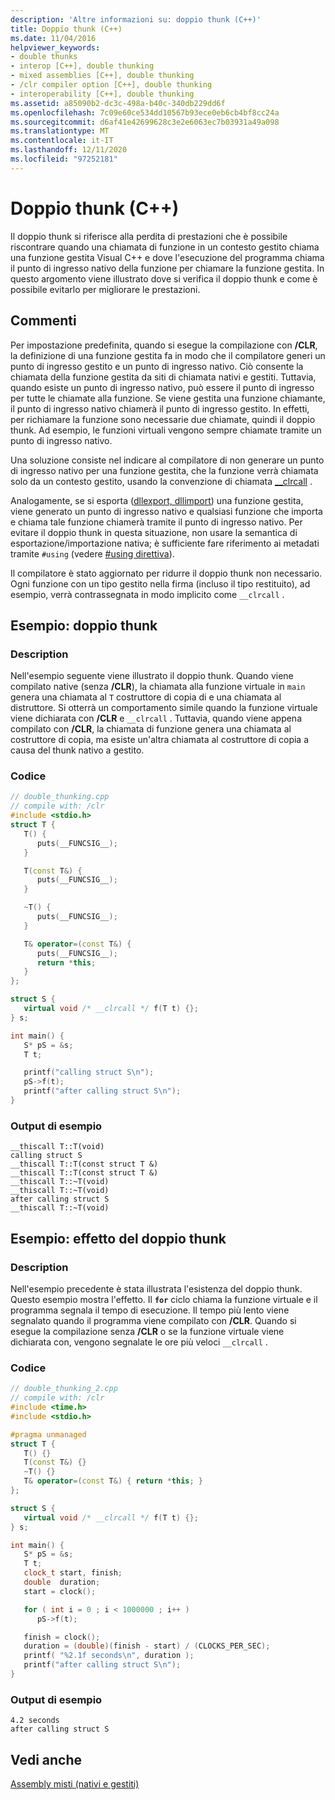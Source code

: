 ```yaml
---
description: 'Altre informazioni su: doppio thunk (C++)'
title: Doppio thunk (C++)
ms.date: 11/04/2016
helpviewer_keywords:
- double thunks
- interop [C++], double thunking
- mixed assemblies [C++], double thunking
- /clr compiler option [C++], double thunking
- interoperability [C++], double thunking
ms.assetid: a85090b2-dc3c-498a-b40c-340db229dd6f
ms.openlocfilehash: 7c09e60ce534dd10567b93ece0eb6cb4bf8cc24a
ms.sourcegitcommit: d6af41e42699628c3e2e6063ec7b03931a49a098
ms.translationtype: MT
ms.contentlocale: it-IT
ms.lasthandoff: 12/11/2020
ms.locfileid: "97252181"
---
```

# <a name="double-thunking-c"></a>Doppio thunk (C++)

Il doppio thunk si riferisce alla perdita di prestazioni che è possibile riscontrare quando una chiamata di funzione in un contesto gestito chiama una funzione gestita Visual C++ e dove l'esecuzione del programma chiama il punto di ingresso nativo della funzione per chiamare la funzione gestita. In questo argomento viene illustrato dove si verifica il doppio thunk e come è possibile evitarlo per migliorare le prestazioni.

## <a name="remarks"></a>Commenti

Per impostazione predefinita, quando si esegue la compilazione con **/CLR**, la definizione di una funzione gestita fa in modo che il compilatore generi un punto di ingresso gestito e un punto di ingresso nativo. Ciò consente la chiamata della funzione gestita da siti di chiamata nativi e gestiti. Tuttavia, quando esiste un punto di ingresso nativo, può essere il punto di ingresso per tutte le chiamate alla funzione. Se viene gestita una funzione chiamante, il punto di ingresso nativo chiamerà il punto di ingresso gestito. In effetti, per richiamare la funzione sono necessarie due chiamate, quindi il doppio thunk. Ad esempio, le funzioni virtuali vengono sempre chiamate tramite un punto di ingresso nativo.

Una soluzione consiste nel indicare al compilatore di non generare un punto di ingresso nativo per una funzione gestita, che la funzione verrà chiamata solo da un contesto gestito, usando la convenzione di chiamata [__clrcall](../cpp/clrcall.md) .

Analogamente, se si esporta ([dllexport, dllimport](../cpp/dllexport-dllimport.md)) una funzione gestita, viene generato un punto di ingresso nativo e qualsiasi funzione che importa e chiama tale funzione chiamerà tramite il punto di ingresso nativo. Per evitare il doppio thunk in questa situazione, non usare la semantica di esportazione/importazione nativa; è sufficiente fare riferimento ai metadati tramite `#using` (vedere [#using direttiva](../preprocessor/hash-using-directive-cpp.md)).

Il compilatore è stato aggiornato per ridurre il doppio thunk non necessario. Ogni funzione con un tipo gestito nella firma (incluso il tipo restituito), ad esempio, verrà contrassegnata in modo implicito come `__clrcall` .

## <a name="example-double-thunking"></a>Esempio: doppio thunk

### <a name="description"></a>Description

Nell'esempio seguente viene illustrato il doppio thunk. Quando viene compilato native (senza **/CLR**), la chiamata alla funzione virtuale in `main` genera una chiamata al `T` costruttore di copia di e una chiamata al distruttore. Si otterrà un comportamento simile quando la funzione virtuale viene dichiarata con **/CLR** e `__clrcall` . Tuttavia, quando viene appena compilato con **/CLR**, la chiamata di funzione genera una chiamata al costruttore di copia, ma esiste un'altra chiamata al costruttore di copia a causa del thunk nativo a gestito.

### <a name="code"></a>Codice

```cpp
// double_thunking.cpp
// compile with: /clr
#include <stdio.h>
struct T {
   T() {
      puts(__FUNCSIG__);
   }

   T(const T&) {
      puts(__FUNCSIG__);
   }

   ~T() {
      puts(__FUNCSIG__);
   }

   T& operator=(const T&) {
      puts(__FUNCSIG__);
      return *this;
   }
};

struct S {
   virtual void /* __clrcall */ f(T t) {};
} s;

int main() {
   S* pS = &s;
   T t;

   printf("calling struct S\n");
   pS->f(t);
   printf("after calling struct S\n");
}
```

### <a name="sample-output"></a>Output di esempio

```
__thiscall T::T(void)
calling struct S
__thiscall T::T(const struct T &)
__thiscall T::T(const struct T &)
__thiscall T::~T(void)
__thiscall T::~T(void)
after calling struct S
__thiscall T::~T(void)
```

## <a name="example-effect-of-double-thunking"></a>Esempio: effetto del doppio thunk

### <a name="description"></a>Description

Nell'esempio precedente è stata illustrata l'esistenza del doppio thunk. Questo esempio mostra l'effetto. Il **`for`** ciclo chiama la funzione virtuale e il programma segnala il tempo di esecuzione. Il tempo più lento viene segnalato quando il programma viene compilato con **/CLR**. Quando si esegue la compilazione senza **/CLR** o se la funzione virtuale viene dichiarata con, vengono segnalate le ore più veloci `__clrcall` .

### <a name="code"></a>Codice

```cpp
// double_thunking_2.cpp
// compile with: /clr
#include <time.h>
#include <stdio.h>

#pragma unmanaged
struct T {
   T() {}
   T(const T&) {}
   ~T() {}
   T& operator=(const T&) { return *this; }
};

struct S {
   virtual void /* __clrcall */ f(T t) {};
} s;

int main() {
   S* pS = &s;
   T t;
   clock_t start, finish;
   double  duration;
   start = clock();

   for ( int i = 0 ; i < 1000000 ; i++ )
      pS->f(t);

   finish = clock();
   duration = (double)(finish - start) / (CLOCKS_PER_SEC);
   printf( "%2.1f seconds\n", duration );
   printf("after calling struct S\n");
}
```

### <a name="sample-output"></a>Output di esempio

```
4.2 seconds
after calling struct S
```

## <a name="see-also"></a>Vedi anche

[Assembly misti (nativi e gestiti)](../dotnet/mixed-native-and-managed-assemblies.md)
